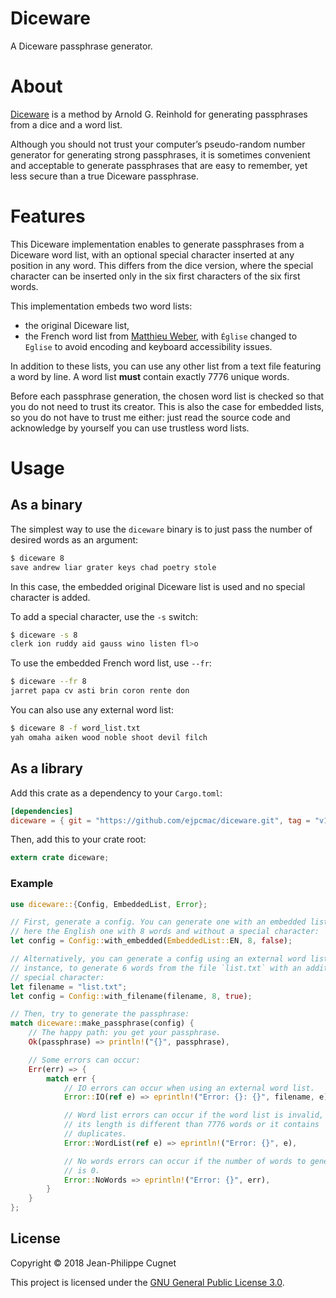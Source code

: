 # Diceware

A Diceware passphrase generator.

# About

[Diceware](http://world.std.com/~reinhold/diceware.html) is a method by Arnold
G. Reinhold for generating passphrases from a dice and a word list.

Although you should not trust your computer’s pseudo-random number generator for
generating strong passphrases, it is sometimes convenient and acceptable to
generate passphrases that are easy to remember, yet less secure than a true
Diceware passphrase.

# Features

This Diceware implementation enables to generate passphrases from a Diceware
word list, with an optional special character inserted at any position in any
word. This differs from the dice version, where the special character can be
inserted only in the six first characters of the six first words.

This implementation embeds two word lists:

* the original Diceware list,
* the French word list from
    [Matthieu Weber](http://weber.fi.eu.org/index.shtml.en#projects), with
    `Église` changed to `Eglise` to avoid encoding and keyboard accessibility
    issues.

In addition to these lists, you can use any other list from a text file
featuring a word by line. A word list **must** contain exactly 7776 unique
words.

Before each passphrase generation, the chosen word list is checked so that you
do not need to trust its creator. This is also the case for embedded lists, so
you do not have to trust me either: just read the source code and acknowledge by
yourself you can use trustless word lists.

# Usage

## As a binary

The simplest way to use the `diceware` binary is to just pass the number of
desired words as an argument:

```sh
$ diceware 8
save andrew liar grater keys chad poetry stole
```

In this case, the embedded original Diceware list is used and no special
character is added.

To add a special character, use the `-s` switch:

```sh
$ diceware -s 8
clerk ion ruddy aid gauss wino listen fl>o
```

To use the embedded French word list, use `--fr`:

```sh
$ diceware --fr 8
jarret papa cv asti brin coron rente don
```

You can also use any external word list:

```sh
$ diceware 8 -f word_list.txt
yah omaha aiken wood noble shoot devil filch
```

## As a library

Add this crate as a dependency to your `Cargo.toml`:

```toml
[dependencies]
diceware = { git = "https://github.com/ejpcmac/diceware.git", tag = "v1.0.0" }
```

Then, add this to your crate root:

```rust
extern crate diceware;
```

### Example

```rust
use diceware::{Config, EmbeddedList, Error};

// First, generate a config. You can generate one with an embedded list,
// here the English one with 8 words and without a special character:
let config = Config::with_embedded(EmbeddedList::EN, 8, false);

// Alternatively, you can generate a config using an external word list. For
// instance, to generate 6 words from the file `list.txt` with an additional
// special character:
let filename = "list.txt";
let config = Config::with_filename(filename, 8, true);

// Then, try to generate the passphrase:
match diceware::make_passphrase(config) {
    // The happy path: you get your passphrase.
    Ok(passphrase) => println!("{}", passphrase),

    // Some errors can occur:
    Err(err) => {
        match err {
            // IO errors can occur when using an external word list.
            Error::IO(ref e) => eprintln!("Error: {}: {}", filename, e),

            // Word list errors can occur if the word list is invalid, i.e.
            // its length is different than 7776 words or it contains
            // duplicates.
            Error::WordList(ref e) => eprintln!("Error: {}", e),

            // No words errors can occur if the number of words to generate
            // is 0.
            Error::NoWords => eprintln!("Error: {}", err),
        }
    }
};
```

## License

Copyright © 2018 Jean-Philippe Cugnet

This project is licensed under the [GNU General Public License 3.0](LICENSE).
